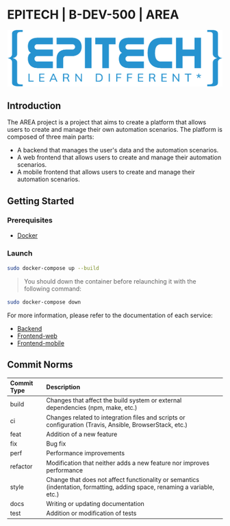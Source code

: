 # EPITECH | B-DEV-500 | AREA

![Epitech_banner](assets/Epitech_banner.png)

## Introduction

The AREA project is a project that aims to create a platform that allows users to create and manage their own automation scenarios. The platform is composed of three main parts:
- A backend that manages the user's data and the automation scenarios.
- A web frontend that allows users to create and manage their automation scenarios.
- A mobile frontend that allows users to create and manage their automation scenarios.




## Getting Started

### Prerequisites

- [Docker](https://docs.docker.com/get-docker/)

### Launch

```bash
sudo docker-compose up --build
```
> You should down the container before relaunching it with the following command:

```bash
sudo docker-compose down
```

For more information, please refer to the documentation of each service:
- [Backend](back/README.md)
- [Frontend-web](front/web/README.md)
- [Frontend-mobile](front/mobile/README.md)


## Commit Norms

| Commit Type | Description                                                                                                               |
|:------------|:--------------------------------------------------------------------------------------------------------------------------|
| build       | Changes that affect the build system or external dependencies (npm, make, etc.)                                           |
| ci          | Changes related to integration files and scripts or configuration (Travis, Ansible, BrowserStack, etc.)                   |
| feat        | Addition of a new feature                                                                                                 |
| fix         | Bug fix                                                                                                                   |
| perf        | Performance improvements                                                                                                  |
| refactor    | Modification that neither adds a new feature nor improves performance                                                     |
| style       | Change that does not affect functionality or semantics (indentation, formatting, adding space, renaming a variable, etc.) |
| docs        | Writing or updating documentation                                                                                         |
| test        | Addition or modification of tests                                                                                         |
